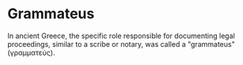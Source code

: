 # Grammateus 
In ancient Greece, the specific role responsible for documenting legal proceedings, similar to a scribe or notary, was called a "grammateus" (γραμματεύς). 
